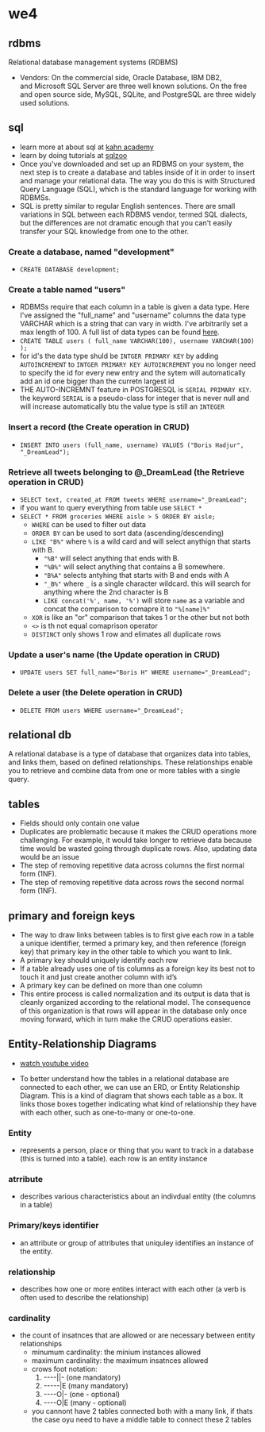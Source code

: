 # we4

## rdbms
Relational database management systems (RDBMS)
- Vendors: On the commercial side, Oracle Database, IBM DB2, and Microsoft SQL Server are three well known solutions. On the free and open source side, MySQL, SQLite, and PostgreSQL are three widely used solutions.

## sql
- learn more at about sql at [kahn academy](https://www.khanacademy.org/computing/computer-programming/sql)
- learn by doing tutorials at [sqlzoo](https://sqlzoo.net/wiki/SQL_Tutorial)
- Once you've downloaded and set up an RDBMS on your system, the next step is to create a database and tables inside of it in order to insert and manage your relational data. The way you do this is with Structured Query Language (SQL), which is the standard language for working with RDBMSs.
- SQL is pretty similar to regular English sentences. There are small variations in SQL between each RDBMS vendor, termed SQL dialects, but the differences are not dramatic enough that you can't easily transfer your SQL knowledge from one to the other.
### Create a database, named "development"
  * `CREATE DATABASE development;`
### Create a table named "users"
  * RDBMSs require that each column in a table is given a data type. Here I've assigned the "full_name" and "username" columns the data type VARCHAR which is a string that can vary in width. I've arbitrarily set a max length of 100. A full list of data types can be found [here](https://en.wikipedia.org/wiki/SQL#Data_types).
  * `CREATE TABLE users (
  full_name VARCHAR(100),
  username VARCHAR(100)
);`
  * for id's the data type shuld be `INTGER PRIMARY KEY` by adding `AUTOINCREMENT` to `INTGER PRIMARY KEY AUTOINCREMENT` you no longer need to specify the id for every new entry and the sytem will automatically add an id one bigger than the curretn largest id
  * THE AUTO-INCREMNT feature in POSTGRESQL is `SERIAL PRIMARY KEY`. the keyword `SERIAL` is a pseudo-class for integer that is never null and will increase automatically btu the value type is still an `INTEGER`
### Insert a record (the Create operation in CRUD)
  * `INSERT INTO users (full_name, username)
VALUES ("Boris Hadjur", "_DreamLead");`
### Retrieve all tweets belonging to @_DreamLead (the Retrieve operation in CRUD)
  * `SELECT text, created_at FROM tweets WHERE username="_DreamLead";`
  * if you want to query everything from table use `SELECT *`
  * `SELECT * FROM groceries WHERE aisle > 5 ORDER BY aisle;`
    * `WHERE` can be used to filter out data
    * `ORDER BY` can be used to sort data (ascending/descending)
    * `LIKE "B%"` where `%` is a wild card and will select anythign that starts with B. 
      * `"%B"` will select anything that ends with B. 
      * `"%B%"` will select anything that contains a B somewhere. 
      * `"B%A"` selects antyhing that starts with B and ends with A
      * `"_B%"` where `_` is a single character wildcard. this will search for anything where the 2nd character is B
      * `LIKE concat('%', name, '%')` will store `name` as a variable and concat the comparison to comapre it to `"%[name]%"`
    * `XOR` is like an "or" comparison that takes 1 or the other but not both
    * `<>` is th not equal comaprison operator
    * `DISTINCT` only shows 1 row and elimates all duplicate rows
### Update a user's name (the Update operation in CRUD) 
  * `UPDATE users
SET full_name="Boris H"
WHERE username="_DreamLead";`
### Delete a user (the Delete operation in CRUD)
  * `DELETE FROM users
WHERE username="_DreamLead";`

## relational db
A relational database is a type of database that organizes data into tables, and links them, based on defined relationships. These relationships enable you to retrieve and combine data from one or more tables with a single query.

## tables
- Fields should only contain one value
- Duplicates are problematic because it makes the CRUD operations more challenging. For example, it would take longer to retrieve data because time would be wasted going through duplicate rows. Also, updating data would be an issue
- The step of removing repetitive data across columns the first normal form (1NF).
- The step of removing repetitive data across rows the second normal form (1NF).

## primary and foreign keys
- The way to draw links between tables is to first give each row in a table a unique identifier, termed a primary key, and then reference (foreign key) that primary key in the other table to which you want to link.
- A primary key should uniquely identify each row
- If a table already uses one of tis columns as a foreign key its best not to touch it and just create another column with id’s
- A primary key can be defined on more than one column
- This entire process is called normalization and its output is data that is cleanly organized according to the relational model. The consequence of this organization is that rows will appear in the database only once moving forward, which in turn make the CRUD operations easier.

## Entity-Relationship Diagrams
* [watch youtube video](https://www.youtube.com/watch?v=-fQ-bRllhXc&feature=emb_logo)
- To better understand how the tables in a relational database are connected to each other, we can use an ERD, or Entity Relationship Diagram. This is a kind of diagram that shows each table as a box. It links those boxes together indicating what kind of relationship they have with each other, such as one-to-many or one-to-one.
### Entity
* represents a person, place or thing that you want to track in a database (this is turned into a table). each row is an entity instance
### atrribute
*  describes various characteristics about an indivdual entity (the columns in a table)
### Primary/keys identifier
* an attribute or group of attributes that uniquley identifies an instance of the entity.
### relationship
* describes how one or more entites interact with each other (a verb is often used to describe the relationship)
### cardinality
* the count of insatnces that are allowed or are necessary between entity relationships
  * minumum cardinality: the minium instances allowed
  * maximum cardinality: the maximum insatnces allowed
  * crows foot notation:
    1. ----||-      (one mandatory)
    1. -----|E      (many mandatory)
    1. ----O|-      (one - optional)
    1. ----O|E      (many - optional)
  * you cannont have 2 tables connected both with a many link, if thats the case oyu need to have a middle table to connect these 2 tables  